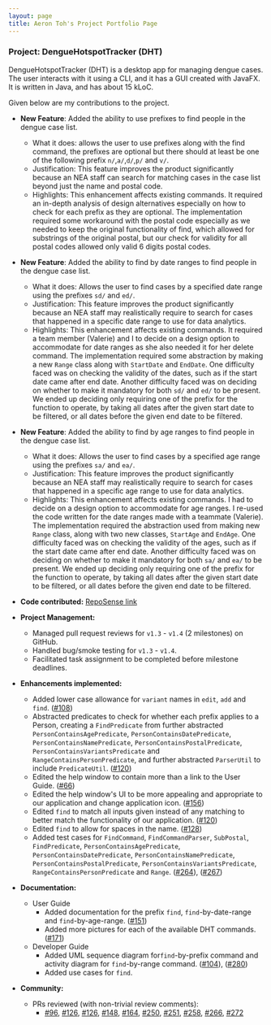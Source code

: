 ```yaml
---
layout: page
title: Aeron Toh's Project Portfolio Page
---
```


### Project: DengueHotspotTracker (DHT)

DengueHotspotTracker (DHT) is a desktop app for managing dengue cases. The user interacts with it using a CLI,
and it has a GUI created with JavaFX. It is written in Java, and has about 15 kLoC.

Given below are my contributions to the project.

* **New Feature**: Added the ability to use prefixes to find people in the dengue case list.
  * What it does: allows the user to use prefixes along with the find command, the prefixes are optional but there
  should at least be one of the following prefix `n/`,`a/`,`d/`,`p/` and `v/`.
  * Justification: This feature improves the product significantly because an NEA staff can search for matching cases in
  the case list beyond just the name and postal code.
  * Highlights: This enhancement affects existing commands. It required an in-depth analysis of design alternatives
  especially on how to check for each prefix as they are optional. The implementation required some workaround with the
  postal code especially as we needed to keep the original functionality of find, which allowed for substrings of the
  original postal, but our check for validity for all postal codes allowed only valid 6 digits postal codes.

* **New Feature**: Added the ability to find by date ranges to find people in the dengue case list.
  * What it does: Allows the user to find cases by a specified date range using the prefixes `sd/` and `ed/`.
  * Justification: This feature improves the product significantly because an NEA staff may realistically require to
  search for cases that happened in a specific date range to use for data analytics.
  * Highlights: This enhancement affects existing commands. It required a team member (Valerie) and I to decide on a
  design option to accommodate for date ranges as she also needed it for her delete command. The implementation required
  some abstraction by making a new `Range` class along with `StartDate` and `EndDate`. One difficulty faced was on
  checking the validity of the dates, such as if the start date came after end date. Another difficulty faced was on
  deciding on whether to make it mandatory for both `sd/` and `ed/` to be present. We ended up deciding only requiring
  one of the prefix for the function to operate, by taking all dates after the given start date to be filtered, or all
  dates before the given end date to be filtered.

* **New Feature**: Added the ability to find by age ranges to find people in the dengue case list.
  * What it does: Allows the user to find cases by a specified age range using the prefixes `sa/` and `ea/`.
  * Justification: This feature improves the product significantly because an NEA staff may realistically require to
    search for cases that happened in a specific age range to use for data analytics.
  * Highlights: This enhancement affects existing commands. I had to decide on a design option to accommodate for age
  ranges. I re-used the code written for the date ranges made with a teammate (Valerie). The implementation required
  the abstraction used from making new `Range` class, along with two new classes, `StartAge` and `EndAge`. One
  difficulty faced was on checking the validity of the ages, such as if the start date came after end date. Another
  difficulty faced was on deciding on whether to make it mandatory for both `sa/` and `ea/` to be present. We ended up
  deciding only requiring one of the prefix for the function to operate, by taking all dates after the given start date
  to be filtered, or all dates before the given end date to be filtered.

* **Code contributed:** [RepoSense link](https://nus-cs2103-ay2223s2.github.io/tp-dashboard/?search=Tohtoroo)

* **Project Management:**
  * Managed pull request reviews for `v1.3` - `v1.4` (2 milestones) on GitHub.
  * Handled bug/smoke testing for `v1.3` - `v1.4`.
  * Facilitated task assignment to be completed before milestone deadlines.

* **Enhancements implemented:**
    * Added lower case allowance for `variant` names in `edit`, `add` and `find`.
    ([#108](https://github.com/AY2223S2-CS2103-W17-2/tp/pull/108))
    * Abstracted predicates to check for whether each prefix applies to a Person, creating a `FindPredicate` from
     further abstracted `PersonContainsAgePredicate`, `PersonContainsDatePredicate`, `PersonContainsNamePredicate`,
     `PersonContainsPostalPredicate`, `PersonContainsVariantsPredicate` and `RangeContainsPersonPredicate`, and further abstracted `ParserUtil` to include `PredicateUtil`.
    ([#120](https://github.com/AY2223S2-CS2103-W17-2/tp/pull/120))
    * Edited the help window to contain more than a link to the User Guide.
    ([#66](https://github.com/AY2223S2-CS2103-W17-2/tp/pull/66))
    * Edited the help window's UI to be more appealing and appropriate to our application and change application icon.
    ([#156](https://github.com/AY2223S2-CS2103-W17-2/tp/pull/156))
    * Edited `find` to match all inputs given instead of any matching to better match the functionality of our
    application.
    ([#120](https://github.com/AY2223S2-CS2103-W17-2/tp/pull/120))
    * Edited `find` to allow for spaces in the name.
    ([#128](https://github.com/AY2223S2-CS2103-W17-2/tp/pull/128))
    * Added test cases for `FindCommand`, `FindCommandParser`, `SubPostal`, `FindPredicate`, `PersonContainsAgePredicate`, `PersonContainsDatePredicate`,
    `PersonContainsNamePredicate`, `PersonContainsPostalPredicate`, `PersonContainsVariantsPredicate`,
    `RangeContainsPersonPredicate` and `Range`.
      ([#264](https://github.com/AY2223S2-CS2103-W17-2/tp/pull/264)), ([#267](https://github.com/AY2223S2-CS2103-W17-2/tp/pull/267))

* **Documentation:**
  * User Guide
    * Added documentation for the prefix `find`, `find`-by-date-range and `find`-by-age-range.
      ([#151](https://github.com/AY2223S2-CS2103-W17-2/tp/pull/151))
    * Added more pictures for each of the available DHT commands. ([#171](https://github.com/AY2223S2-CS2103-W17-2/tp/pull/171))
  * Developer Guide
    * Added UML sequence diagram for`find`-by-prefix command and activity diagram for `find`-by-range command.
      ([#104](https://github.com/AY2223S2-CS2103-W17-2/tp/pull/104)), ([#280](https://github.com/AY2223S2-CS2103-W17-2/tp/pull/280))
    * Added use cases for `find`.

* **Community:**
  * PRs reviewed (with non-trivial review comments):
    * [#96](https://github.com/AY2223S2-CS2103-W17-2/tp/pull/96),
    [#126](https://github.com/AY2223S2-CS2103-W17-2/tp/pull/126),
    [#126](https://github.com/AY2223S2-CS2103-W17-2/tp/pull/126),
    [#148](https://github.com/AY2223S2-CS2103-W17-2/tp/pull/148),
    [#164](https://github.com/AY2223S2-CS2103-W17-2/tp/pull/164),
    [#250](https://github.com/AY2223S2-CS2103-W17-2/tp/pull/250),
    [#251](https://github.com/AY2223S2-CS2103-W17-2/tp/pull/251),
    [#258](https://github.com/AY2223S2-CS2103-W17-2/tp/pull/258),
    [#266](https://github.com/AY2223S2-CS2103-W17-2/tp/pull/266),
    [#272](https://github.com/AY2223S2-CS2103-W17-2/tp/pull/272)
